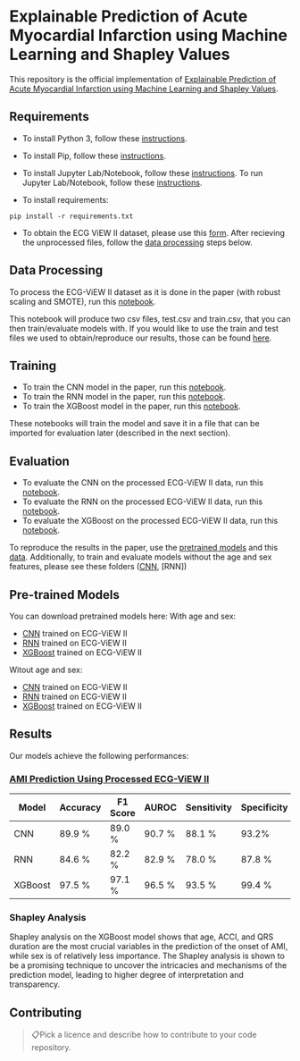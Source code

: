 # Explainable Prediction of Acute Myocardial Infarction using Machine Learning and Shapley Values

This repository is the official implementation of [Explainable Prediction of Acute Myocardial Infarction using Machine Learning and Shapley Values](https://arxiv.org/abs/2030.12345). 


## Requirements

* To install Python 3, follow these [instructions](https://realpython.com/installing-python/). 
* To install Pip, follow these [instructions](https://pip.pypa.io/en/stable/installing/).
* To install Jupyter Lab/Notebook, follow these [instructions](https://jupyterlab.readthedocs.io/en/stable/getting_started/installation.html). To run Jupyter Lab/Notebook, follow these [instructions](https://jupyter.readthedocs.io/en/latest/running.html). 

* To install requirements:

```setup
pip install -r requirements.txt
```

* To obtain the ECG ViEW II dataset, please use this [form](http://ecgview.org/ECG_ViEW.asp). After recieving the unprocessed files, follow the [data processing](https://github.com/lujainibrahim/ecg-view-machine-learning#data-processing) steps below. 


## Data Processing

To process the ECG-ViEW II dataset as it is done in the paper (with robust scaling and SMOTE), run this [notebook](https://github.com/lujainibrahim/ecg-view-machine-learning/blob/master/data%20processing/data_processing.ipynb).

This notebook will produce two csv files, test.csv and train.csv, that you can then train/evaluate models with. If you would like to use the train and test files we used to obtain/reproduce our results, those can be found [here](https://drive.google.com/drive/folders/1-WcMjYm-jhuvE1vDpW76HkYW-xrOuPQ6?usp=sharing).

## Training

* To train the CNN model in the paper, run this [notebook](https://github.com/lujainibrahim/ecg-view-machine-learning/blob/master/CNN/CNN_train.ipynb).
* To train the RNN model in the paper, run this [notebook](https://github.com/lujainibrahim/ecg-view-machine-learning/blob/master/RNN/RNN_train.ipynb).
* To train the XGBoost model in the paper, run this [notebook](https://github.com/lujainibrahim/ecg-view-machine-learning/blob/master/XGBoost/XGBoost_train.ipynb).

These notebooks will train the model and save it in a file that can be imported for evaluation later (described in the next section). 

## Evaluation

* To evaluate the CNN on the processed ECG-ViEW II data, run this [notebook](https://github.com/lujainibrahim/ecg-view-machine-learning/blob/master/CNN/CNN_evaluate.ipynb).
* To evaluate the RNN on the processed ECG-ViEW II data, run this [notebook](https://github.com/lujainibrahim/ecg-view-machine-learning/blob/master/RNN/RNN_evaluate.ipynb).
* To evaluate the XGBoost on the processed ECG-ViEW II data, run this [notebook](https://github.com/lujainibrahim/ecg-view-machine-learning/blob/master/XGBoost/XGBoost_evaluate.ipynb).

To reproduce the results in the paper, use the [pretrained models](https://github.com/lujainibrahim/ecg-view-machine-learning#pre-trained-models) and this [data](https://drive.google.com/drive/folders/1-WcMjYm-jhuvE1vDpW76HkYW-xrOuPQ6?usp=sharing). Additionally, to train and evaluate models without the age and sex features, please see these folders ([CNN](https://github.com/lujainibrahim/ecg-view-machine-learning/tree/master/CNN/no%20agesex), [RNN])

## Pre-trained Models

You can download pretrained models here:
With age and sex: 
- [CNN](https://github.com/lujainibrahim/ecg-view-machine-learning/blob/master/CNN/cnn_ecgview_pretrained.h5) trained on ECG-ViEW II
- [RNN](https://github.com/lujainibrahim/ecg-view-machine-learning/blob/master/RNN/rnn_ecgview_pretrained.h5) trained on ECG-ViEW II
- [XGBoost]() trained on ECG-ViEW II

Witout age and sex: 
- [CNN](https://github.com/lujainibrahim/ecg-view-machine-learning/blob/master/CNN/no%20agesex/cnn_ecgview_noagesex_pretrained.h5) trained on ECG-ViEW II
- [RNN](https://github.com/lujainibrahim/ecg-view-machine-learning/blob/master/RNN/no%20agesex/rnn_ecgview_noagesex_pretrained.h5) trained on ECG-ViEW II
- [XGBoost](https://github.com/lujainibrahim/ecg-view-machine-learning/blob/master/XGBoost/XGBoost_pretrained.model) trained on ECG-ViEW II

## Results

Our models achieve the following performances:

### [AMI Prediction Using Processed ECG-ViEW II](https://drive.google.com/drive/folders/1-WcMjYm-jhuvE1vDpW76HkYW-xrOuPQ6?usp=sharing)

| Model      | Accuracy  | F1 Score | AUROC | Sensitivity | Specificity |
| ------------------ |---------------- | -------------- | -------------- | -------------- | -------------- |
|CNN   |    89.9 %         |     89.0 %       |90.7 %|88.1 %|93.2%|
|RNN   |    84.6 %         |     82.2 %       |82.9 %|78.0 %|87.8 %|
|XGBoost   |    97.5 %         |     97.1 %       |96.5 %|93.5 %|99.4 %|


### Shapley Analysis 

Shapley analysis on the XGBoost model shows that age, ACCI, and QRS duration are the most crucial variables in the prediction of the onset of AMI, while sex is of relatively less importance. The Shapley analysis is shown to be a promising technique to uncover the intricacies and mechanisms of the prediction model, leading to higher degree of interpretation and transparency.

## Contributing

> 📋Pick a licence and describe how to contribute to your code repository. 
